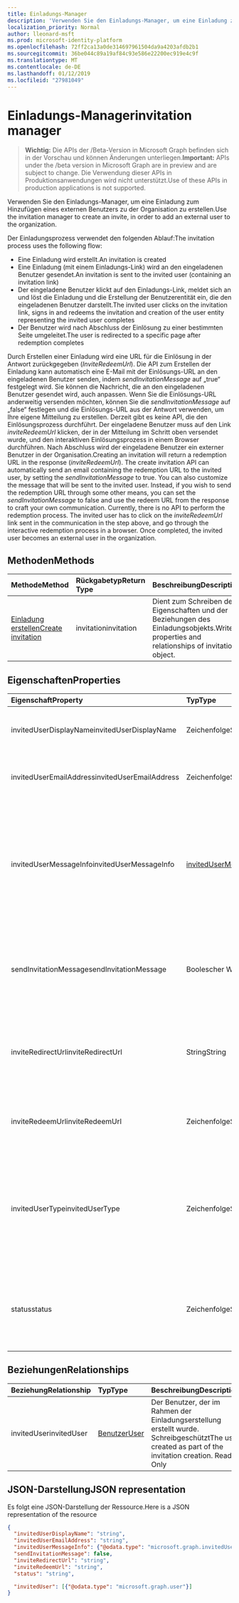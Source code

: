 ```yaml
---
title: Einladungs-Manager
description: 'Verwenden Sie den Einladungs-Manager, um eine Einladung zum Hinzufügen eines externen Benutzers zu der Organisation zu erstellen. '
localization_priority: Normal
author: lleonard-msft
ms.prod: microsoft-identity-platform
ms.openlocfilehash: 72ff2ca13a0de314697961504da9a4203afdb2b1
ms.sourcegitcommit: 36be044c89a19af84c93e586e22200ec919e4c9f
ms.translationtype: MT
ms.contentlocale: de-DE
ms.lasthandoff: 01/12/2019
ms.locfileid: "27981049"
---
```

# <a name="invitation-manager"></a><span data-ttu-id="a1c01-103">Einladungs-Manager</span><span class="sxs-lookup"><span data-stu-id="a1c01-103">invitation manager</span></span>

> <span data-ttu-id="a1c01-104">**Wichtig:** Die APIs der /Beta-Version in Microsoft Graph befinden sich in der Vorschau und können Änderungen unterliegen.</span><span class="sxs-lookup"><span data-stu-id="a1c01-104">**Important:** APIs under the /beta version in Microsoft Graph are in preview and are subject to change.</span></span> <span data-ttu-id="a1c01-105">Die Verwendung dieser APIs in Produktionsanwendungen wird nicht unterstützt.</span><span class="sxs-lookup"><span data-stu-id="a1c01-105">Use of these APIs in production applications is not supported.</span></span>

<span data-ttu-id="a1c01-106">Verwenden Sie den Einladungs-Manager, um eine Einladung zum Hinzufügen eines externen Benutzers zu der Organisation zu erstellen.</span><span class="sxs-lookup"><span data-stu-id="a1c01-106">Use the invitation manager to create an invite, in order to add an external user to the organization.</span></span> 

<span data-ttu-id="a1c01-107">Der Einladungsprozess verwendet den folgenden Ablauf:</span><span class="sxs-lookup"><span data-stu-id="a1c01-107">The invitation process uses the following flow:</span></span>

* <span data-ttu-id="a1c01-108">Eine Einladung wird erstellt.</span><span class="sxs-lookup"><span data-stu-id="a1c01-108">An invitation is created</span></span>
* <span data-ttu-id="a1c01-109">Eine Einladung (mit einem Einladungs-Link) wird an den eingeladenen Benutzer gesendet.</span><span class="sxs-lookup"><span data-stu-id="a1c01-109">An invitation is sent to the invited user (containing an invitation link)</span></span>
* <span data-ttu-id="a1c01-110">Der eingeladene Benutzer klickt auf den Einladungs-Link, meldet sich an und löst die Einladung und die Erstellung der Benutzerentität ein, die den eingeladenen Benutzer darstellt.</span><span class="sxs-lookup"><span data-stu-id="a1c01-110">The invited user clicks on the invitation link, signs in and redeems the invitation and creation of the user entity representing the invited user completes</span></span>
* <span data-ttu-id="a1c01-111">Der Benutzer wird nach Abschluss der Einlösung zu einer bestimmten Seite umgeleitet.</span><span class="sxs-lookup"><span data-stu-id="a1c01-111">The user is redirected to a specific page after redemption completes</span></span>

<span data-ttu-id="a1c01-p102">Durch Erstellen einer Einladung wird eine URL für die Einlösung in der Antwort zurückgegeben (*InviteRedeemUrl*). Die API zum Erstellen der Einladung kann automatisch eine E-Mail mit der Einlösungs-URL an den eingeladenen Benutzer senden, indem *sendInvitationMessage* auf „true“ festgelegt wird. Sie können die Nachricht, die an den eingeladenen Benutzer gesendet wird, auch anpassen. Wenn Sie die Einlösungs-URL anderweitig versenden möchten, können Sie die *sendInvitationMessage* auf „false“ festlegen und die Einlösungs-URL aus der Antwort verwenden, um Ihre eigene Mitteilung zu erstellen. Derzeit gibt es keine API, die den Einlösungsprozess durchführt. Der eingeladene Benutzer muss auf den Link *inviteRedeemUrl* klicken, der in der Mitteilung im Schritt oben versendet wurde, und den interaktiven Einlösungsprozess in einem Browser durchführen. Nach Abschluss wird der eingeladene Benutzer ein externer Benutzer in der Organisation.</span><span class="sxs-lookup"><span data-stu-id="a1c01-p102">Creating an invitation will return a redemption URL in the response (*inviteRedeemUrl*). The create invitation API can automatically send an email containing the redemption URL to the invited user, by setting the *sendInvitationMessage* to true. You can also customize the message that will be sent to the invited user. Instead, if you wish to send the redemption URL through some other means, you can set the *sendInvitationMessage* to false and use the redeem URL from the response to craft your own communication. Currently, there is no API to perform the redemption process. The invited user has to click on the *inviteRedeemUrl* link sent in the communication in the step above, and go through the interactive redemption process in a browser. Once completed, the invited user becomes an external user in the organization.</span></span>


## <a name="methods"></a><span data-ttu-id="a1c01-119">Methoden</span><span class="sxs-lookup"><span data-stu-id="a1c01-119">Methods</span></span>
| <span data-ttu-id="a1c01-120">Methode</span><span class="sxs-lookup"><span data-stu-id="a1c01-120">Method</span></span>       | <span data-ttu-id="a1c01-121">Rückgabetyp</span><span class="sxs-lookup"><span data-stu-id="a1c01-121">Return Type</span></span>  |<span data-ttu-id="a1c01-122">Beschreibung</span><span class="sxs-lookup"><span data-stu-id="a1c01-122">Description</span></span>|
|:---------------|:--------|:----------|
|[<span data-ttu-id="a1c01-123">Einladung erstellen</span><span class="sxs-lookup"><span data-stu-id="a1c01-123">Create invitation</span></span>](../api/invitation-post.md) | <span data-ttu-id="a1c01-124">invitation</span><span class="sxs-lookup"><span data-stu-id="a1c01-124">invitation</span></span> | <span data-ttu-id="a1c01-125">Dient zum Schreiben der Eigenschaften und der Beziehungen des Einladungsobjekts.</span><span class="sxs-lookup"><span data-stu-id="a1c01-125">Write properties and relationships of invitation object.</span></span>|

## <a name="properties"></a><span data-ttu-id="a1c01-126">Eigenschaften</span><span class="sxs-lookup"><span data-stu-id="a1c01-126">Properties</span></span>
| <span data-ttu-id="a1c01-127">Eigenschaft</span><span class="sxs-lookup"><span data-stu-id="a1c01-127">Property</span></span>     | <span data-ttu-id="a1c01-128">Typ</span><span class="sxs-lookup"><span data-stu-id="a1c01-128">Type</span></span>   |<span data-ttu-id="a1c01-129">Beschreibung</span><span class="sxs-lookup"><span data-stu-id="a1c01-129">Description</span></span>|
|:---------------|:--------|:----------|
|<span data-ttu-id="a1c01-130">invitedUserDisplayName</span><span class="sxs-lookup"><span data-stu-id="a1c01-130">invitedUserDisplayName</span></span>|<span data-ttu-id="a1c01-131">Zeichenfolge</span><span class="sxs-lookup"><span data-stu-id="a1c01-131">String</span></span>|<span data-ttu-id="a1c01-132">Der Anzeigename des eingeladenen Benutzers.</span><span class="sxs-lookup"><span data-stu-id="a1c01-132">The display name of the user being invited.</span></span>|
|<span data-ttu-id="a1c01-133">invitedUserEmailAddress</span><span class="sxs-lookup"><span data-stu-id="a1c01-133">invitedUserEmailAddress</span></span>|<span data-ttu-id="a1c01-134">Zeichenfolge</span><span class="sxs-lookup"><span data-stu-id="a1c01-134">String</span></span>|<span data-ttu-id="a1c01-p103">Die E-Mail-Adresse des eingeladenen Benutzers. Erforderlich. </span><span class="sxs-lookup"><span data-stu-id="a1c01-p103">The email address of the user being invited. Required.</span></span>|
|<span data-ttu-id="a1c01-137">invitedUserMessageInfo</span><span class="sxs-lookup"><span data-stu-id="a1c01-137">invitedUserMessageInfo</span></span>|[<span data-ttu-id="a1c01-138">invitedUserMessageInfo</span><span class="sxs-lookup"><span data-stu-id="a1c01-138">invitedUserMessageInfo</span></span>](invitedusermessageinfo.md)|<span data-ttu-id="a1c01-139">Zusätzliche Konfiguration für die an den eingeladenen Benutzer gesendete Nachricht, einschließlich des Anpassens des Nachrichtentexts, der Sprache und der Empfängerliste in CC.</span><span class="sxs-lookup"><span data-stu-id="a1c01-139">Additional configuration for the message being sent to the invited user, including customizing message text, language and cc recipient list.</span></span>|
|<span data-ttu-id="a1c01-140">sendInvitationMessage</span><span class="sxs-lookup"><span data-stu-id="a1c01-140">sendInvitationMessage</span></span>|<span data-ttu-id="a1c01-141">Boolescher Wert</span><span class="sxs-lookup"><span data-stu-id="a1c01-141">Boolean</span></span>|<span data-ttu-id="a1c01-p104">Gibt an, ob eine E-Mail-Nachricht an den eingeladenen Benutzer gesendet werden soll oder nicht. Der Standardwert ist „false“.</span><span class="sxs-lookup"><span data-stu-id="a1c01-p104">Indicates whether an email should be sent to the user being invited or not. The default is false.</span></span>|
|<span data-ttu-id="a1c01-144">inviteRedirectUrl</span><span class="sxs-lookup"><span data-stu-id="a1c01-144">inviteRedirectUrl</span></span>|<span data-ttu-id="a1c01-145">String</span><span class="sxs-lookup"><span data-stu-id="a1c01-145">String</span></span>|<span data-ttu-id="a1c01-p105">Die URL, an die der eingeladene Benutzer umgeleitet werden sollte, nachdem die Einladung eingelöst wurde. Erforderlich. </span><span class="sxs-lookup"><span data-stu-id="a1c01-p105">The URL user should be redirected to once the invitation is redeemed. Required.</span></span>|
|<span data-ttu-id="a1c01-148">inviteRedeemUrl</span><span class="sxs-lookup"><span data-stu-id="a1c01-148">inviteRedeemUrl</span></span>|<span data-ttu-id="a1c01-149">Zeichenfolge</span><span class="sxs-lookup"><span data-stu-id="a1c01-149">String</span></span>|<span data-ttu-id="a1c01-p106">Die URL, die der Benutzer zum Einlösen seiner Einladung verwenden kann. Schreibgeschützt</span><span class="sxs-lookup"><span data-stu-id="a1c01-p106">The URL user can use to redeem his invitation. Read-Only</span></span>|
|<span data-ttu-id="a1c01-152">invitedUserType</span><span class="sxs-lookup"><span data-stu-id="a1c01-152">invitedUserType</span></span>|<span data-ttu-id="a1c01-153">Zeichenfolge</span><span class="sxs-lookup"><span data-stu-id="a1c01-153">String</span></span>|<span data-ttu-id="a1c01-p107">Der userType des eingeladenen Benutzers. Standardmäßig ist dieser Wert auf „Gast“ festgelegt. Wenn Sie der Unternehmensadministrator sind, können Sie ihn als „Mitglied“ einladen.</span><span class="sxs-lookup"><span data-stu-id="a1c01-p107">The userType of the user being invited. By default, this is Guest. You can invite as Member if you're are company administrator.</span></span> |
|<span data-ttu-id="a1c01-157">status</span><span class="sxs-lookup"><span data-stu-id="a1c01-157">status</span></span>|<span data-ttu-id="a1c01-158">Zeichenfolge</span><span class="sxs-lookup"><span data-stu-id="a1c01-158">String</span></span>|<span data-ttu-id="a1c01-p108">Der Status der Einladung. Mögliche Werte: PendingAcceptance, Completed, InProgress und Error</span><span class="sxs-lookup"><span data-stu-id="a1c01-p108">The status of the invitation. Possible values: PendingAcceptance, Completed, InProgress, and Error</span></span>|

## <a name="relationships"></a><span data-ttu-id="a1c01-161">Beziehungen</span><span class="sxs-lookup"><span data-stu-id="a1c01-161">Relationships</span></span>
| <span data-ttu-id="a1c01-162">Beziehung</span><span class="sxs-lookup"><span data-stu-id="a1c01-162">Relationship</span></span> | <span data-ttu-id="a1c01-163">Typ</span><span class="sxs-lookup"><span data-stu-id="a1c01-163">Type</span></span>   |<span data-ttu-id="a1c01-164">Beschreibung</span><span class="sxs-lookup"><span data-stu-id="a1c01-164">Description</span></span>|
|:---------------|:--------|:----------|
|<span data-ttu-id="a1c01-165">invitedUser</span><span class="sxs-lookup"><span data-stu-id="a1c01-165">invitedUser</span></span>|[<span data-ttu-id="a1c01-166">Benutzer</span><span class="sxs-lookup"><span data-stu-id="a1c01-166">User</span></span>](user.md)|<span data-ttu-id="a1c01-p109">Der Benutzer, der im Rahmen der Einladungserstellung erstellt wurde. Schreibgeschützt</span><span class="sxs-lookup"><span data-stu-id="a1c01-p109">The user created as part of the invitation creation. Read-Only</span></span>|

## <a name="json-representation"></a><span data-ttu-id="a1c01-169">JSON-Darstellung</span><span class="sxs-lookup"><span data-stu-id="a1c01-169">JSON representation</span></span>
<span data-ttu-id="a1c01-170">Es folgt eine JSON-Darstellung der Ressource.</span><span class="sxs-lookup"><span data-stu-id="a1c01-170">Here is a JSON representation of the resource</span></span>

<!-- { "blockType": "resource", "@odata.type": "microsoft.graph.invitations" } -->
```json
{
  "invitedUserDisplayName": "string",
  "invitedUserEmailAddress": "string",
  "invitedUserMessageInfo": {"@odata.type": "microsoft.graph.invitedUserMessageInfo"},
  "sendInvitationMessage": false,
  "inviteRedirectUrl": "string",
  "inviteRedeemUrl": "string",
  "status": "string",

  "invitedUser": [{"@odata.type": "microsoft.graph.user"}]
}
```


<!-- uuid: 8fcb5dbc-d5aa-4681-8e31-b001d5168d79
2016-22-25 14:57:30 UTC -->
<!-- {
  "type": "#page.annotation",
  "description": "invitation resource",
  "keywords": "",
  "section": "documentation",
  "tocPath": ""
}-->
